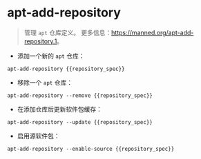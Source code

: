 # apt-add-repository

> 管理 `apt` 仓库定义。
> 更多信息：<https://manned.org/apt-add-repository.1>。

- 添加一个新的 `apt` 仓库：

`apt-add-repository {{repository_spec}}`

- 移除一个 `apt` 仓库：

`apt-add-repository --remove {{repository_spec}}`

- 在添加仓库后更新软件包缓存：

`apt-add-repository --update {{repository_spec}}`

- 启用源软件包：

`apt-add-repository --enable-source {{repository_spec}}`